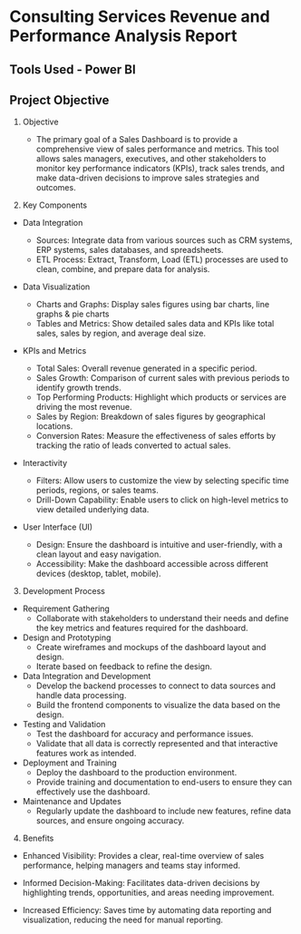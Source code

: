 # Consulting Services Revenue and Performance Analysis Report

## Tools Used - Power BI

## Project Objective

1. Objective
   - The primary goal of a Sales Dashboard is to provide a comprehensive view of sales performance and metrics.
    This tool allows sales managers, executives, and other stakeholders to monitor key performance indicators (KPIs), track sales trends, and make data-driven decisions to improve sales strategies and outcomes.

3. Key Components

  -	Data Integration
    -	Sources: Integrate data from various sources such as CRM systems, ERP systems, sales databases, and spreadsheets.
    -	ETL Process: Extract, Transform, Load (ETL) processes are used to clean, combine, and prepare data for analysis.

  -	Data Visualization
    -	Charts and Graphs: Display sales figures using bar charts, line graphs & pie charts
    -	Tables and Metrics: Show detailed sales data and KPIs like total sales, sales by region, and average deal size.

  -	KPIs and Metrics
    -	Total Sales: Overall revenue generated in a specific period.
    -	Sales Growth: Comparison of current sales with previous periods to identify growth trends.
    -	Top Performing Products: Highlight which products or services are driving the most revenue.
    -	Sales by Region: Breakdown of sales figures by geographical locations.
    - Conversion Rates: Measure the effectiveness of sales efforts by tracking the ratio of leads converted to actual sales.

  -	Interactivity
    -	Filters: Allow users to customize the view by selecting specific time periods, regions, or sales teams.
    -	Drill-Down Capability: Enable users to click on high-level metrics to view detailed underlying data.
  -	User Interface (UI)
    -	Design: Ensure the dashboard is intuitive and user-friendly, with a clean layout and easy navigation.
    -	Accessibility: Make the dashboard accessible across different devices (desktop, tablet, mobile).
      
3. Development Process
  -	Requirement Gathering
    -	Collaborate with stakeholders to understand their needs and define the key metrics and features required for the dashboard.
  -	Design and Prototyping
    -	Create wireframes and mockups of the dashboard layout and design.
    -	Iterate based on feedback to refine the design.
  -	Data Integration and Development
    -	Develop the backend processes to connect to data sources and handle data processing.
    -	Build the frontend components to visualize the data based on the design.
  -	Testing and Validation
    -	Test the dashboard for accuracy and performance issues.
    -	Validate that all data is correctly represented and that interactive features work as intended.
  -	Deployment and Training
    -	Deploy the dashboard to the production environment.
    -	Provide training and documentation to end-users to ensure they can effectively use the dashboard.
  -	Maintenance and Updates
    -	Regularly update the dashboard to include new features, refine data sources, and ensure ongoing accuracy.
    	
4. Benefits
   
  -	Enhanced Visibility: Provides a clear, real-time overview of sales performance, helping managers and teams stay informed.
    
  -	Informed Decision-Making: Facilitates data-driven decisions by highlighting trends, opportunities, and areas needing improvement.
    
  -	Increased Efficiency: Saves time by automating data reporting and visualization, reducing the need for manual reporting.


